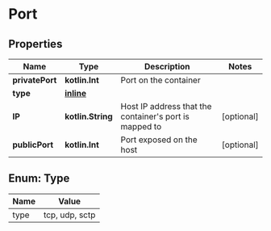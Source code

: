 # Port

## Properties

| Name            | Type                | Description                                                | Notes      |
|-----------------|---------------------|------------------------------------------------------------|------------|
| **privatePort** | **kotlin.Int**      | Port on the container                                      |            |
| **type**        | [**inline**](#Type) |                                                            |            |
| **IP**          | **kotlin.String**   | Host IP address that the container&#39;s port is mapped to | [optional] |
| **publicPort**  | **kotlin.Int**      | Port exposed on the host                                   | [optional] |

<a id="Type"></a>

## Enum: Type

| Name | Value          |
|------|----------------|
| type | tcp, udp, sctp |



